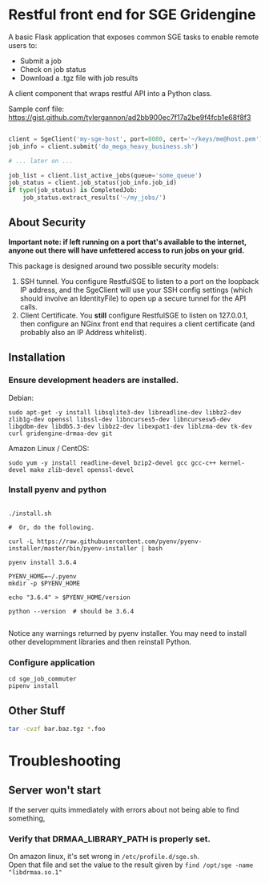 # Restful front end for SGE Gridengine

A basic Flask application that exposes common SGE tasks to enable remote users to:

* Submit a job
* Check on job status
* Download a .tgz file with job results

A client component that wraps restful API into a Python class.

Sample conf file: https://gist.github.com/tylergannon/ad2bb900ec7f17a2be9f4fcb1e68f8f3

```python

client = SgeClient('my-sge-host', port=8080, cert='~/keys/me@host.pem')
job_info = client.submit('do_mega_heavy_business.sh')

# ... later on ...

job_list = client.list_active_jobs(queue='some_queue')
job_status = client.job_status(job_info.job_id)
if type(job_status) is CompletedJob:
    job_status.extract_results('~/my_jobs/')

```

## About Security

**Important note: if left running on a port that's available to the internet, anyone out there will have unfettered access to run jobs on your grid.**

This package is designed around two possible security models:

1. SSH tunnel.  You configure RestfulSGE to listen to a port on the loopback IP address, and the SgeClient will use your SSH config settings (which should involve an IdentityFile) to open up a secure tunnel for the API calls.
2. Client Certificate.  You **still** configure RestfulSGE to listen on 127.0.0.1, then configure an NGinx front end that requires a client certificate (and probably also an IP Address whitelist).


## Installation

### Ensure development headers are installed.

Debian:

```
sudo apt-get -y install libsqlite3-dev libreadline-dev libbz2-dev zlib1g-dev openssl libssl-dev libncurses5-dev libncursesw5-dev libgdbm-dev libdb5.3-dev libbz2-dev libexpat1-dev liblzma-dev tk-dev curl gridengine-drmaa-dev git
```

Amazon Linux / CentOS:



```
sudo yum -y install readline-devel bzip2-devel gcc gcc-c++ kernel-devel make zlib-devel openssl-devel
```

### Install pyenv and python


```

./install.sh

#  Or, do the following.

curl -L https://raw.githubusercontent.com/pyenv/pyenv-installer/master/bin/pyenv-installer | bash

pyenv install 3.6.4

PYENV_HOME=~/.pyenv
mkdir -p $PYENV_HOME

echo "3.6.4" > $PYENV_HOME/version

python --version  # should be 3.6.4


```

Notice any warnings returned by pyenv installer.  You may need to install other developmment libraries and then reinstall Python.

### Configure application

```
cd sge_job_commuter
pipenv install
```

## Other Stuff

```bash
tar -cvzf bar.baz.tgz *.foo
```

# Troubleshooting

## Server won't start

If the server quits immediately with errors about not being able to find something,

### Verify that DRMAA_LIBRARY_PATH is properly set.

On amazon linux, it's set wrong in `/etc/profile.d/sge.sh`.  
Open that file and set the value to the result given by `find /opt/sge -name "libdrmaa.so.1"`

